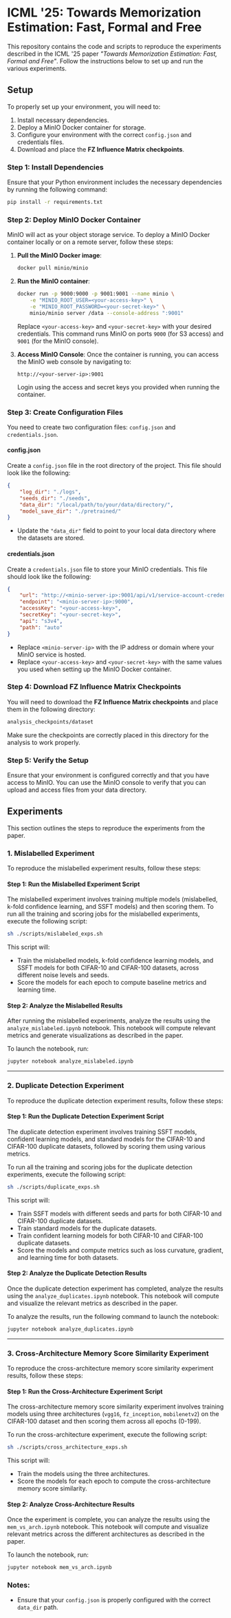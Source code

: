 # ICML '25: Towards Memorization Estimation: Fast, Formal and Free

This repository contains the code and scripts to reproduce the experiments described in the ICML '25 paper _"Towards Memorization Estimation: Fast, Formal and Free"_. Follow the instructions below to set up and run the various experiments.

## Setup

To properly set up your environment, you will need to:
1. Install necessary dependencies.
2. Deploy a MinIO Docker container for storage.
3. Configure your environment with the correct `config.json` and credentials files.
4. Download and place the **FZ Influence Matrix checkpoints**.

### Step 1: Install Dependencies

Ensure that your Python environment includes the necessary dependencies by running the following command:

```bash
pip install -r requirements.txt
```

### Step 2: Deploy MinIO Docker Container

MinIO will act as your object storage service. To deploy a MinIO Docker container locally or on a remote server, follow these steps:

1. **Pull the MinIO Docker image**:
    ```bash
    docker pull minio/minio
    ```

2. **Run the MinIO container**:
    ```bash
    docker run -p 9000:9000 -p 9001:9001 --name minio \
        -e "MINIO_ROOT_USER=<your-access-key>" \
        -e "MINIO_ROOT_PASSWORD=<your-secret-key>" \
        minio/minio server /data --console-address ":9001"
    ```

    Replace `<your-access-key>` and `<your-secret-key>` with your desired credentials. This command runs MinIO on ports `9000` (for S3 access) and `9001` (for the MinIO console).

3. **Access MinIO Console**: Once the container is running, you can access the MinIO web console by navigating to:
    ```
    http://<your-server-ip>:9001
    ```

    Login using the access and secret keys you provided when running the container.

### Step 3: Create Configuration Files

You need to create two configuration files: `config.json` and `credentials.json`. 

#### **config.json**

Create a `config.json` file in the root directory of the project. This file should look like the following:

```json
{
    "log_dir": "./logs",
    "seeds_dir": "./seeds",
    "data_dir": "/local/path/to/your/data/directory/",
    "model_save_dir": "./pretrained/"
}
```

- Update the `"data_dir"` field to point to your local data directory where the datasets are stored.

#### **credentials.json**

Create a `credentials.json` file to store your MinIO credentials. This file should look like the following:

```json
{
    "url": "http://<minio-server-ip>:9001/api/v1/service-account-credentials",
    "endpoint": "<minio-server-ip>:9000",
    "accessKey": "<your-access-key>",
    "secretKey": "<your-secret-key>",
    "api": "s3v4",
    "path": "auto"
}
```

- Replace `<minio-server-ip>` with the IP address or domain where your MinIO service is hosted.
- Replace `<your-access-key>` and `<your-secret-key>` with the same values you used when setting up the MinIO Docker container.

### Step 4: Download FZ Influence Matrix Checkpoints

You will need to download the **FZ Influence Matrix checkpoints** and place them in the following directory:

```bash
analysis_checkpoints/dataset
```

Make sure the checkpoints are correctly placed in this directory for the analysis to work properly.

### Step 5: Verify the Setup

Ensure that your environment is configured correctly and that you have access to MinIO. You can use the MinIO console to verify that you can upload and access files from your data directory.

## Experiments

This section outlines the steps to reproduce the experiments from the paper. 

### 1. Mislabelled Experiment

To reproduce the mislabelled experiment results, follow these steps:

#### Step 1: Run the Mislabelled Experiment Script

The mislabelled experiment involves training multiple models (mislabelled, k-fold confidence learning, and SSFT models) and then scoring them. To run all the training and scoring jobs for the mislabelled experiments, execute the following script:

```bash
sh ./scripts/mislabeled_exps.sh
```

This script will:
- Train the mislabelled models, k-fold confidence learning models, and SSFT models for both CIFAR-10 and CIFAR-100 datasets, across different noise levels and seeds.
- Score the models for each epoch to compute baseline metrics and learning time.

#### Step 2: Analyze the Mislabelled Results

After running the mislabelled experiments, analyze the results using the `analyze_mislabeled.ipynb` notebook. This notebook will compute relevant metrics and generate visualizations as described in the paper.

To launch the notebook, run:

```bash
jupyter notebook analyze_mislabeled.ipynb
```

---

### 2. Duplicate Detection Experiment

To reproduce the duplicate detection experiment results, follow these steps:

#### Step 1: Run the Duplicate Detection Experiment Script

The duplicate detection experiment involves training SSFT models, confident learning models, and standard models for the CIFAR-10 and CIFAR-100 duplicate datasets, followed by scoring them using various metrics.

To run all the training and scoring jobs for the duplicate detection experiments, execute the following script:

```bash
sh ./scripts/duplicate_exps.sh
```

This script will:
- Train SSFT models with different seeds and parts for both CIFAR-10 and CIFAR-100 duplicate datasets.
- Train standard models for the duplicate datasets.
- Train confident learning models for both CIFAR-10 and CIFAR-100 duplicate datasets.
- Score the models and compute metrics such as loss curvature, gradient, and learning time for both datasets.

#### Step 2: Analyze the Duplicate Detection Results

Once the duplicate detection experiment has completed, analyze the results using the `analyze_duplicates.ipynb` notebook. This notebook will compute and visualize the relevant metrics as described in the paper.

To analyze the results, run the following command to launch the notebook:

```bash
jupyter notebook analyze_duplicates.ipynb
```

---


### 3. Cross-Architecture Memory Score Similarity Experiment

To reproduce the cross-architecture memory score similarity experiment results, follow these steps:

#### Step 1: Run the Cross-Architecture Experiment Script

The cross-architecture memory score similarity experiment involves training models using three architectures (`vgg16`, `fz_inception`, `mobilenetv2`) on the CIFAR-100 dataset and then scoring them across all epochs (0-199).

To run the cross-architecture experiment, execute the following script:

```bash
sh ./scripts/cross_architecture_exps.sh
```

This script will:
- Train the models using the three architectures.
- Score the models for each epoch to compute the cross-architecture memory score similarity.

#### Step 2: Analyze Cross-Architecture Results

Once the experiment is complete, you can analyze the results using the `mem_vs_arch.ipynb` notebook. This notebook will compute and visualize relevant metrics across the different architectures as described in the paper.

To launch the notebook, run:

```bash
jupyter notebook mem_vs_arch.ipynb
```

### Notes:
- Ensure that your `config.json` is properly configured with the correct `data_dir` path.
